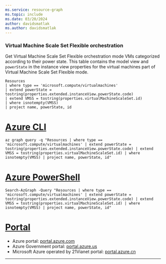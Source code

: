 ```yaml
---
ms.service: resource-graph
ms.topic: include
ms.date: 03/20/2024
author: davidsmatlak
ms.author: davidsmatlak
---
```


### Virtual Machine Scale Set Flexible orchestration

Get Virtual Machine Scale Set Flexible orchestration mode VMs categorized according to their power state. This table contains the model view and `powerState` in the instance view properties for the virtual machines part of Virtual Machine Scale Set Flexible mode.

```kusto
Resources
| where type == 'microsoft.compute/virtualmachines'
| extend powerState = tostring(properties.extended.instanceView.powerState.code)
| extend VMSS = tostring(properties.virtualMachineScaleSet.id)
| where isnotempty(VMSS)
| project name, powerState, id
```

# [Azure CLI](#tab/azure-cli)

```azurecli-interactive
az graph query -q "Resources | where type == 'microsoft.compute/virtualmachines' | extend powerState = tostring(properties.extended.instanceView.powerState.code) | extend VMSS = tostring(properties.virtualMachineScaleSet.id) | where isnotempty(VMSS) | project name, powerState, id"
```

# [Azure PowerShell](#tab/azure-powershell)

```azurepowershell-interactive
Search-AzGraph -Query "Resources | where type == 'microsoft.compute/virtualmachines' | extend powerState = tostring(properties.extended.instanceView.powerState.code) | extend VMSS = tostring(properties.virtualMachineScaleSet.id) | where isnotempty(VMSS) | project name, powerState, id"
```

# [Portal](#tab/azure-portal)



- Azure portal: <a href="https://portal.azure.com/?feature.customportal=false#blade/HubsExtension/ArgQueryBlade/query/Resources%0D%0A%7C%20where%20type%20%3D%3D%20%27microsoft.compute%2Fvirtualmachines%27%0D%0A%7C%20extend%20powerState%20%3D%20tostring%28properties.extended.instanceView.powerState.code%29%0D%0A%7C%20extend%20VMSS%20%3D%20tostring%28properties.virtualMachineScaleSet.id%29%0D%0A%7C%20where%20isnotempty%28VMSS%29%0D%0A%7C%20project%20name%2C%20powerState%2C%20id" target="_blank">portal.azure.com</a>
- Azure Government portal: <a href="https://portal.azure.us/?feature.customportal=false#blade/HubsExtension/ArgQueryBlade/query/Resources%0D%0A%7C%20where%20type%20%3D%3D%20%27microsoft.compute%2Fvirtualmachines%27%0D%0A%7C%20extend%20powerState%20%3D%20tostring%28properties.extended.instanceView.powerState.code%29%0D%0A%7C%20extend%20VMSS%20%3D%20tostring%28properties.virtualMachineScaleSet.id%29%0D%0A%7C%20where%20isnotempty%28VMSS%29%0D%0A%7C%20project%20name%2C%20powerState%2C%20id" target="_blank">portal.azure.us</a>
- Microsoft Azure operated by 21Vianet portal: <a href="https://portal.azure.cn/?feature.customportal=false#blade/HubsExtension/ArgQueryBlade/query/Resources%0D%0A%7C%20where%20type%20%3D%3D%20%27microsoft.compute%2Fvirtualmachines%27%0D%0A%7C%20extend%20powerState%20%3D%20tostring%28properties.extended.instanceView.powerState.code%29%0D%0A%7C%20extend%20VMSS%20%3D%20tostring%28properties.virtualMachineScaleSet.id%29%0D%0A%7C%20where%20isnotempty%28VMSS%29%0D%0A%7C%20project%20name%2C%20powerState%2C%20id" target="_blank">portal.azure.cn</a>

---
